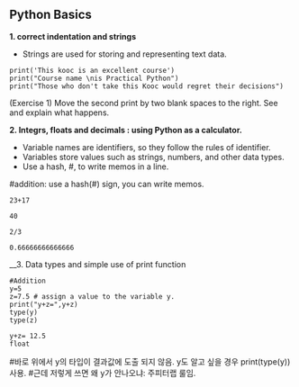 ## Python Basics

__1. correct indentation and strings__
 - Strings are used for storing and representing text data.

```
print('This kooc is an excellent course')
print("Course name \nis Practical Python")
print("Those who don't take this Kooc would regret their decisions")
```

(Exercise 1) Move the second print by two blank spaces to the right. See and explain what happens.

__2. Integrs, floats and decimals : using Python as a calculator.__

- Variable names are identifiers, so they follow the rules of identifier.
- Variables store values such as strings, numbers, and other data types.
- Use a hash, #, to write memos in a line.

#addition: use a hash(#) sign, you can write memos.

```
23+17
```
```
40
```

```
2/3
```
```
0.66666666666666
```

__3. Data types and simple use of print function

```
#Addition
y=5
z=7.5 # assign a value to the variable y.
print("y+z=",y+z)
type(y)
type(z)
```
```
y+z= 12.5
float
```
#바로 위에서 y의 타입이 결과값에 도출 되지 않음. y도 알고 싶을 경우 print(type(y))사용.
#근데 저렇게 쓰면 왜 y가 안나오냐: 주피터랩 룰임.
